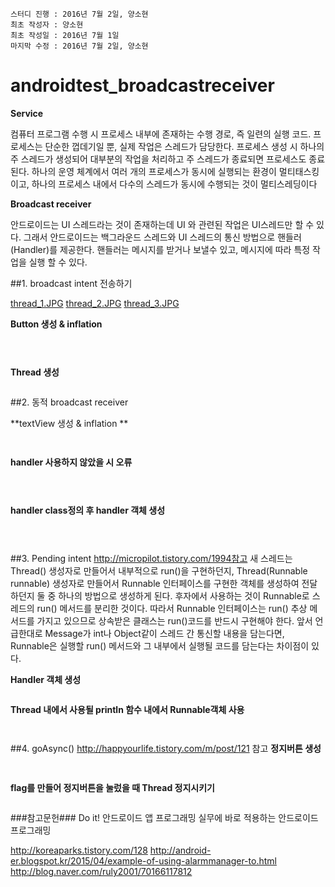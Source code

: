 

```
스터디 진행 : 2016년 7월 2일, 양소현
최초 작성자 : 양소현
최초 작성일 : 2016년 7월 1일
마지막 수정 : 2016년 7월 2일, 양소현
```

# androidtest_broadcastreceiver

**Service**

컴퓨터 프로그램 수행 시 프로세스 내부에 존재하는 수행 경로, 즉 일련의 실행 코드. 프로세스는 단순한 껍데기일 뿐, 실제 작업은 스레드가 담당한다. 프로세스 생성 시 하나의 주 스레드가 생성되어 대부분의 작업을 처리하고 주 스레드가 종료되면 프로세스도 종료된다. 하나의 운영 체계에서 여러 개의 프로세스가 동시에 실행되는 환경이 멀티태스킹이고, 하나의 프로세스 내에서 다수의 스레드가 동시에 수행되는 것이 멀티스레딩이다


**Broadcast receiver**



안드로이드는 UI 스레드라는 것이 존재하는데 UI 와 관련된 작업은 UI스레드만 할 수 있다. 
그래서 안드로이드는 백그라운드 스레드와 UI 스레드의 통신 방법으로 핸들러(Handler)를 제공한다.
핸들러는 메시지를 받거나 보낼수 있고, 메시지에 따라 특정 작업을 실행 할 수 있다. 






##1. broadcast intent 전송하기


[thread_1.JPG](https://github.com/SoHyunYang/androidtest_thread/blob/master/thread_1.JPG?,raw=true)
[thread_2.JPG](https://github.com/SoHyunYang/androidtest_thread/blob/master/thread_2.JPG?,raw=true)
[thread_3.JPG](https://github.com/SoHyunYang/androidtest_thread/blob/master/thread_3.JPG?,raw=true)

**Button 생성 & inflation**
```XML
  

```
```JAVA

```
**Thread 생성**

```JAVA


```



##2. 동적 broadcast receiver

**textView 생성 & inflation **

```XML


```

```JAVA

```

**handler 사용하지 않았을 시 오류**

```JAVA
 

```

```JAVA


```
**handler class정의 후 handler 객체 생성**
```JAVA
 

```
```JAVA


```




##3. Pending intent
http://micropilot.tistory.com/1994참고
새 스레드는 Thread() 생성자로 만들어서 내부적으로 run()을 구현하던지, Thread(Runnable runnable) 생성자로 만들어서 Runnable 인터페이스를 구현한 객체를 생성하여 전달하던지 둘 중 하나의 방법으로 생성하게 된다. 후자에서 사용하는 것이 Runnable로 스레드의 run() 메서드를 분리한 것이다. 따라서 Runnable 인터페이스는 run() 추상 메서드를 가지고 있으므로 상속받은 클래스는 run()코드를 반드시 구현해야 한다.
앞서 언급한대로 Message가 int나 Object같이 스레드 간 통신할 내용을 담는다면, Runnable은 실행할 run() 메서드와 그 내부에서 실행될 코드를 담는다는 차이점이 있다.



**Handler 객체 생성**
```JAVA


```

**Thread 내에서 사용될 println 함수 내에서 Runnable객체 사용**
```JAVA
 
```

##4. goAsync()
http://happyourlife.tistory.com/m/post/121 참고
**정지버튼 생성**
```XML
 
```

**flag를 만들어 정지버튼을 눌렀을 때 Thread 정지시키기**
```JAVA


```


###참고문헌###
Do it! 안드로이드 앱 프로그래밍
실무에 바로 적용하는 안드로이드 프로그래밍

http://koreaparks.tistory.com/128
http://android-er.blogspot.kr/2015/04/example-of-using-alarmmanager-to.html
http://blog.naver.com/ruly2001/70166117812





